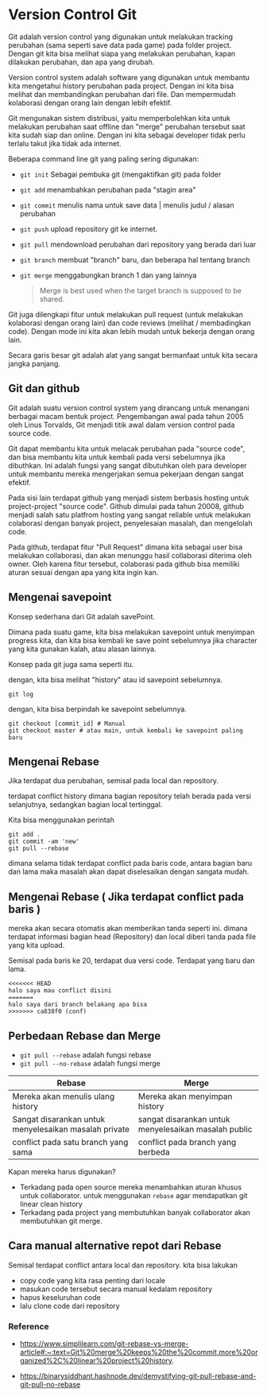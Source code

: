 # Version Control Git 

Git adalah version control yang digunakan untuk melakukan tracking perubahan (sama seperti save data pada game) pada folder project. Dengan git kita bisa melihat siapa yang melakukan perubahan, kapan dilakukan perubahan, dan apa yang dirubah. 

Version control system adalah software yang digunakan untuk membantu kita mengetahui history perubahan pada project. Dengan ini kita bisa melihat dan membandingkan perubahan dari file. Dan mempermudah kolaborasi dengan orang lain dengan lebih efektif. 

Git mengunakan sistem distribusi, yaitu memperbolehkan kita untuk melakukan perubahan saat offline dan "merge" perubahan tersebut saat kita sudah siap dan online. Dengan ini kita sebagai developer tidak perlu terlalu takut jika tidak ada internet. 

Beberapa command line git yang paling sering digunakan:

- `git init` Sebagai pembuka git (mengaktifkan git) pada folder 
- `git add` menambahkan perubahan pada "stagin area"
- `git commit` menulis nama untuk save data | menulis judul / alasan perubahan 
- `git push` upload repository git ke internet. 
- `git pull` mendownload perubahan dari repository yang berada dari luar 
- `git branch` membuat "branch" baru, dan beberapa hal tentang branch 
- `git merge` menggabungkan branch 1 dan yang lainnya

  > Merge is best used when the target branch is supposed to be shared.

Git juga dilengkapi fitur untuk melakukan pull request (untuk melakukan kolaborasi dengan orang lain) dan code reviews (melihat / membadingkan code). Dengan mode ini kita akan lebih mudah untuk bekerja dengan orang lain.

Secara garis besar git adalah alat yang sangat bermanfaat untuk kita secara jangka panjang. 


## Git dan github 

Git adalah suatu version control system yang dirancang untuk menangani berbagai macam bentuk project. Pengembangan awal pada tahun 2005 oleh Linus Torvalds, Git menjadi titik awal dalam version control pada source code.

Git dapat membantu kita untuk melacak perubahan pada "source code", dan bisa membantu kita untuk kembali pada versi sebelumnya jika dibuthkan.
Ini adalah fungsi yang sangat dibutuhkan oleh para developer untuk membantu mereka mengerjakan semua pekerjaan dengan sangat efektif. 

Pada sisi lain terdapat github yang menjadi sistem berbasis hosting untuk project-project "source code". Github dimulai pada tahun 20008, github menjadi salah satu platfrom hosting yang sangat reliable untuk melakukan colaborasi dengan banyak project, penyelesaian masalah, dan mengelolah code.

Pada github, terdapat fitur "Pull Request" dimana kita sebagai user bisa melakukan collaborasi, dan akan menunggu hasil collaborasi diterima oleh owner. Oleh karena fitur tersebut, colaborasi pada github bisa memiliki aturan sesuai dengan apa yang kita ingin kan. 



## Mengenai savepoint

Konsep sederhana dari Git adalah savePoint. 

Dimana pada suatu game, kita bisa melakukan savepoint untuk menyimpan progress kita, dan kita bisa kembali ke save point sebelumnya jika character yang kita gunakan kalah, atau alasan lainnya. 

Konsep pada git juga sama seperti itu.

dengan, kita bisa melihat "history" atau id savepoint sebelumnya.
```
git log
```

dengan, kita bisa berpindah ke savepoint sebelumnya. 
```
git checkout [commit_id] # Manual 
git checkout master # atau main, untuk kembali ke savepoint paling baru
```



## Mengenai Rebase

Jika terdapat dua perubahan, semisal pada local dan repository.

terdapat conflict history dimana bagian repository telah berada pada versi selanjutnya, sedangkan bagian local tertinggal.

Kita bisa menggunakan perintah
```
git add .
git commit -am 'new'
git pull --rebase 
```
dimana selama tidak terdapat conflict pada baris code, antara bagian baru dan lama maka masalah akan dapat diselesaikan dengan sangata mudah.

## Mengenai Rebase ( Jika terdapat conflict pada baris )

mereka akan secara otomatis akan memberikan tanda seperti ini. dimana terdapat informasi bagian head (Repository) dan local diberi tanda pada file yang kita upload. 

Semisal pada baris ke 20, terdapat dua versi code. Terdapat yang baru dan lama.

```
<<<<<<< HEAD
halo saya mau conflict disini
=======
halo saya dari branch belakang apa bisa
>>>>>>> ca838f0 (conf)
```

## Perbedaan Rebase dan Merge

- `git pull --rebase` adalah fungsi rebase
- `git pull --no-rebase` adalah fungsi merge

Rebase | Merge
--- | ---
Mereka akan menulis ulang history | Mereka akan menyimpan history
Sangat disarankan untuk menyelesaikan masalah private | sangat disarankan untuk menyelesaikan masalah public
conflict pada satu branch yang sama | conflict pada branch yang berbeda

Kapan mereka harus digunakan?

- Terkadang pada open source mereka menambahkan aturan khusus untuk collaborator. untuk menggunakan `rebase` agar mendapatkan git linear clean history
- Terkadang pada project yang membutuhkan banyak collaborator akan membutuhkan git merge.

## Cara manual alternative repot dari Rebase

Semisal terdapat conflict antara local dan repository.
kita bisa lakukan

- copy code yang kita rasa penting dari locale
- masukan code tersebut secara manual kedalam repository
- hapus keseluruhan code
- lalu clone code dari repository


<!-- 
Todo list 
- https://www.simplilearn.com/git-rebase-vs-merge-article#:~:text=Git%20merge%20keeps%20the%20commit,more%20organized%2C%20linear%20project%20history.
- Buat satu repository, satu lakukan editing langsung, satunya editing manual
- Manual jangan pull, hinga editing repo selesai 

-->

### Reference
- https://www.simplilearn.com/git-rebase-vs-merge-article#:~:text=Git%20merge%20keeps%20the%20commit,more%20organized%2C%20linear%20project%20history.

- https://binarysiddhant.hashnode.dev/demystifying-git-pull-rebase-and-git-pull-no-rebase
